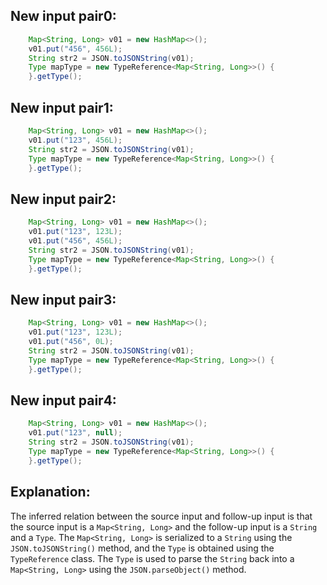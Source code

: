 ## New input pair0:
```java
    Map<String, Long> v01 = new HashMap<>();
    v01.put("456", 456L);
    String str2 = JSON.toJSONString(v01);
    Type mapType = new TypeReference<Map<String, Long>>() {
    }.getType();
```

## New input pair1:
```java
    Map<String, Long> v01 = new HashMap<>();
    v01.put("123", 456L);
    String str2 = JSON.toJSONString(v01);
    Type mapType = new TypeReference<Map<String, Long>>() {
    }.getType();
```

## New input pair2:
```java
    Map<String, Long> v01 = new HashMap<>();
    v01.put("123", 123L);
    v01.put("456", 456L);
    String str2 = JSON.toJSONString(v01);
    Type mapType = new TypeReference<Map<String, Long>>() {
    }.getType();
```

## New input pair3:
```java
    Map<String, Long> v01 = new HashMap<>();
    v01.put("123", 123L);
    v01.put("456", 0L);
    String str2 = JSON.toJSONString(v01);
    Type mapType = new TypeReference<Map<String, Long>>() {
    }.getType();
```

## New input pair4:
```java
    Map<String, Long> v01 = new HashMap<>();
    v01.put("123", null);
    String str2 = JSON.toJSONString(v01);
    Type mapType = new TypeReference<Map<String, Long>>() {
    }.getType();
```

## Explanation:
The inferred relation between the source input and follow-up input is that the source input is a `Map<String, Long>` and the follow-up input is a `String` and a `Type`. The `Map<String, Long>` is serialized to a `String` using the `JSON.toJSONString()` method, and the `Type` is obtained using the `TypeReference` class. The `Type` is used to parse the `String` back into a `Map<String, Long>` using the `JSON.parseObject()` method.

